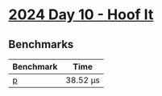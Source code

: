 # [2024 Day 10 - Hoof It](https://adventofcode.com/2024/day/10)

## Benchmarks

<!-- BEGIN benches -->
| Benchmark             | Time      |
| --------------------- | --------- |
| [p](./src/lib.rs#L10) | 38.52 µs |

<!-- END benches -->
<!-- BEGIN other_benches -->

<!-- END other_benches -->